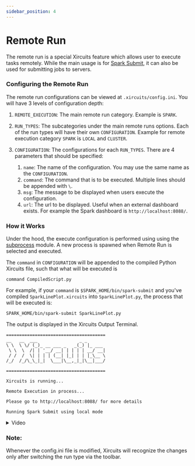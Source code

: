 ```yaml
---
sidebar_position: 4
---
```


# Remote Run

The remote run is a special Xircuits feature which allows user to execute tasks remotely. While the main usage is for [Spark Submit](../../component-library/library-guides/spark/spark-submit), it can also be used for submitting jobs to servers.

### Configuring the Remote Run

The remote run configurations can be viewed at `.xircuits/config.ini`. You will have 3 levels of configuration depth:

1. `REMOTE_EXECUTION`: The main remote run category. Example is `SPARK`.
2. `RUN_TYPES`: The subcategories under the main remote runs options. Each of the run types will have their own `CONFIGURATION`. Example for remote execution category `SPARK` is `LOCAL` and `CLUSTER`. 
3. `CONFIGURATION`: The configurations for each `RUN_TYPES`. There are 4 parameters that should be specified:

    1. `name`: The name of the configuration. You may use the same name as the `CONFIGURATION`.
    2. `command`: The command that is to be executed. Multiple lines should be appended with `\`.
    3. `msg`: The message to be displayed when users execute the configuration.
    4. `url`: The url to be displayed. Useful when an external dashboard exists. For example the Spark dashboard is `http://localhost:8088/`.

### How it Works
Under the hood, the execute configuration is performed using using the [subprocess](https://docs.python.org/3/library/subprocess.html) module. A new process is spawned when Remote Run is selected and executed.

The `command` in `CONFIGURATION` will be appended to the compiled Python Xircuits file, such that what will be executed is

```
command CompiledScript.py
```

For example, if your `command` is `$SPARK_HOME/bin/spark-submit` and you've compiled `SparkLinePlot.xircuits` into `SparkLinePlot.py`, the process that will be executed is:

```
SPARK_HOME/bin/spark-submit SparkLinePlot.py
```

The output is displayed in the Xircuits Output Terminal.

```
======================================
__   __  ___                _ _
\ \  \ \/ (_)_ __ ___ _   _(_) |_ ___
 \ \  \  /| | '__/ __| | | | | __/ __|
 / /  /  \| | | | (__| |_| | | |_\__ \
/_/  /_/\_\_|_|  \___|\__,_|_|\__|___/

======================================

Xircuits is running...

Remote Execution in process...

Please go to http://localhost:8088/ for more details

Running Spark Submit using local mode
```


<details>
  <summary>Video</summary>
  <p align="center">
  <img src="/img/docs/examples/spark/spark-remote-submit.gif"></img></p>
</details>

### Note:

Whenever the config.ini file is modified, Xircuits will recognize the changes only after switching the run type via the toolbar.